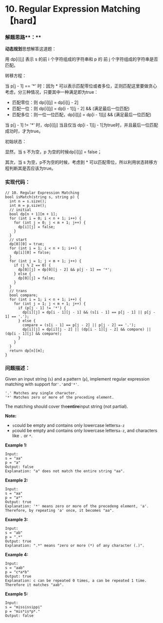 # 10. Regular Expression Matching【hard】

### 解题思路**：**

**动态规划**思想解答这道题：

用 dp\[i\]\[j\] 表示 s 的前 i 个字符组成的字符串和 p 的 前 j 个字符组成的字符串是否匹配。

转移方程：

当 p\[j - 1\] == '\*' 时：因为 \* 可以表示匹配零位或者多位，正则匹配这里要做贪心考虑，分三种情况，只要其中一种满足即为true：

* 匹配零位：则 dp\[i\]\[j\] = dp\[i\]\[j - 2\]
* 匹配一位：则 dp\[i\]\[j\] = dp\[i - 1\]\[j - 2\] && \(满足最后一位匹配\)
* 匹配多位：则一位一位匹配，dp\[i\]\[j\] = dp\[i - 1\]\[j\] && \(满足最后一位匹配\)

当 p\[j - 1\] != '\*' 时，dp\[i\]\[j\] 当且仅当 dp\[i - 1\]\[j - 1\]为true时，并且最后一位匹配成功时，才为true。

初始状态：

显然，当 s 不为空，p 为空的时候dp\[i\]\[j\] = false；

其次，当 s 为空，p不为空的时候，考虑到 \* 可以匹配零位，所以利用状态转移方程判断其是否应该为true。

### 实现代码：

```
// 10. Regular Expression Matching
bool isMatch(string s, string p) {
  int n = s.size();
  int m = p.size();
  // initial
  bool dp[n + 1][m + 1];
  for (int i = 0; i < n + 1; i++) {
    for (int j = 0; j < m + 1; j++) {
      dp[i][j] = false;
    }
  }
  // start
  dp[0][0] = true;
  for (int i = 1; i < n + 1; i++) {
    dp[i][0] = false;
  }
  for (int j = 1; j < m + 1; j++) {
    if (j % 2 == 0) {
      dp[0][j] = dp[0][j - 2] && p[j - 1] == '*';
    } else {
      dp[0][j] = false;
    }
  }
  // trans
  bool compare;
  for (int i = 1; i < n + 1; i++) {
    for (int j = 1; j < m + 1; j++) {
      if (p[j - 1] != '*') {
        dp[i][j] = dp[i - 1][j - 1] && (s[i - 1] == p[j - 1] || p[j - 1] == '.');
      } else {
        compare = (s[i - 1] == p[j - 2] || p[j - 2] == '.');
        dp[i][j] = dp[i][j - 2] || (dp[i - 1][j - 2] && compare) || (dp[i - 1][j] && compare);
      }
    }
  }
  return dp[n][m];
}
```

### 问题描述：

Given an input string \(`s`\) and a pattern \(`p`\), implement regular expression matching with support for`'.'`and`'*'`.

```
'.' Matches any single character.
'*' Matches zero or more of the preceding element.
```

The matching should cover the**entire**input string \(not partial\).

**Note:**

* `s`could be empty and contains only lowercase letters`a-z`
* `p`could be empty and contains only lowercase letters`a-z`, and characters like `.` or `*`.

**Example 1:**

```
Input:
s = "aa"
p = "a"
Output: false
Explanation: "a" does not match the entire string "aa".
```

**Example 2:**

```
Input:
s = "aa"
p = "a*"
Output: true
Explanation: '*' means zero or more of the precedeng element, 'a'. Therefore, by repeating 'a' once, it becomes "aa".
```

**Example 3:**

```
Input:
s = "ab"
p = ".*"
Output: true
Explanation: ".*" means "zero or more (*) of any character (.)".
```

**Example 4:**

```
Input:
s = "aab"
p = "c*a*b"
Output: true
Explanation: c can be repeated 0 times, a can be repeated 1 time. Therefore it matches "aab".
```

**Example 5:**

```
Input:
s = "mississippi"
p = "mis*is*p*."
Output: false
```



